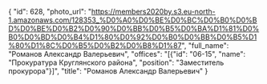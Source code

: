 {
    "id": 628,
    "photo_url": "https://members2020by.s3.eu-north-1.amazonaws.com/128353_%D0%A0%D0%BE%D0%BC%D0%B0%D0%BD%D0%BE%D0%B2%D0%90%D0%BB%D0%B5%D0%BA%D1%81%D0%B0%D0%BD%D0%B4%D1%80%D0%92%D0%B0%D0%BB%D0%B5%D1%80%D1%8C%D0%B5%D0%B2%D0%B8%D1%87",
    "full_name": "Романов Александр Валерьевич",
    "offices": "[{\"id\": \"06-15\", \"name\": \"Прокуратура Круглянского района\", \"position\": \"Заместитель прокурора\"}]",
    "title": "Романов Александр Валерьевич"
}